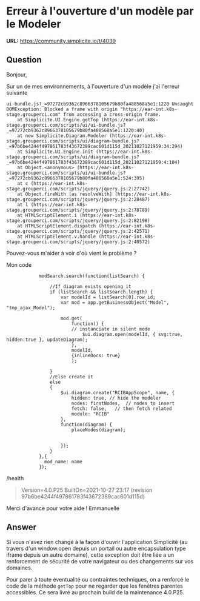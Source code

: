 # Erreur à l'ouverture d'un modèle par le Modeler

**URL:** https://community.simplicite.io/t/4039

## Question
Bonjour,

Sur un de mes environnements, à l'ouverture d'un modèle j'ai l'erreur suivante


```
ui-bundle.js?_=97272cb9362c8966378105679b80fa488568a5e1:1220 Uncaught DOMException: Blocked a frame with origin "https://ear-int.k8s-stage.grouperci.com" from accessing a cross-origin frame.
    at Simplicite.UI.Engine.getTop (https://ear-int.k8s-stage.grouperci.com/scripts/ui/ui-bundle.js?_=97272cb9362c8966378105679b80fa488568a5e1:1220:40)
    at new Simplicite.Diagram.Modeler (https://ear-int.k8s-stage.grouperci.com/scripts/ui/diagram-bundle.js?_=97b6be4244f497861783f43672389cac601d115d_20211027121959:34:294)
    at Simplicite.UI.Engine.init (https://ear-int.k8s-stage.grouperci.com/scripts/ui/diagram-bundle.js?_=97b6be4244f497861783f43672389cac601d115d_20211027121959:4:104)
    at Object.<anonymous> (https://ear-int.k8s-stage.grouperci.com/scripts/ui/ui-bundle.js?_=97272cb9362c8966378105679b80fa488568a5e1:524:395)
    at c (https://ear-int.k8s-stage.grouperci.com/scripts/jquery/jquery.js:2:27742)
    at Object.fireWith [as resolveWith] (https://ear-int.k8s-stage.grouperci.com/scripts/jquery/jquery.js:2:28487)
    at l (https://ear-int.k8s-stage.grouperci.com/scripts/jquery/jquery.js:2:78789)
    at HTMLScriptElement.i (https://ear-int.k8s-stage.grouperci.com/scripts/jquery/jquery.js:2:82198)
    at HTMLScriptElement.dispatch (https://ear-int.k8s-stage.grouperci.com/scripts/jquery/jquery.js:2:42571)
    at HTMLScriptElement.v.handle (https://ear-int.k8s-stage.grouperci.com/scripts/jquery/jquery.js:2:40572)
```

Pouvez-vous m'aider à voir d'où vient le problème ?

Mon code


```
			modSearch.search(function(listSearch) {
				
				//If diagram exists opening it
				if (listSearch && listSearch.length) {
				    var modelId = listSearch[0].row_id;
				    var mod = app.getBusinessObject("Model", "tmp_ajax_Model");
				    
				    mod.get(
				    	function() {
						// instanciate in silent mode
							$ui.diagram.open(modelId, { svg:true, hidden:true }, updateDiagram);
						}, 
						modelId, 
						{inlineDocs: true}
						);
				    
				}
  				//Else create it
				else 
				{
					$ui.diagram.create("RCIBAppScope", name, {
						hidden: true, // hide the modeler
						nodes: firstNodes,  // nodes to insert
						fetch: false,   // then fetch related
						module: "RCIB"
					},
					function(diagram) {
						placeNodes(diagram);

					
					});
				}
			},{
			  mod_name: name
			});
```

/health

> Version=4.0.P25
> BuiltOn=2021-10-27 23:17 (revision 97b6be4244f497861783f43672389cac601d115d)

Merci d'avance pour votre aide !
Emmanuelle

## Answer
Si vous n'avez rien changé à la façon d'ouvrir l'application Simplicité (au travers d'un window.open depuis un portail ou autre encapsulation type iframe depuis un autre domaine), cette exception doit être liée a un renforcement de sécurité de votre navigateur ou des changements sur vos domaines.

Pour parer à toute éventualité ou contraintes techniques, on a renforcé le code de la méthode `getTop` pour ne regarder que les fenêtres parentes accessibles. Ce sera livré au prochain build de la maintenance 4.0.P25.
